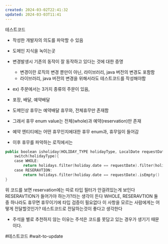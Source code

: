 ```yaml
---
created: 2024-03-02T22:41:32
updated: 2024-03-03T11:41
---
```

테스트코드
- 작성한 개발자의 의도를 파악할 수 있음
- 도메인 지식을 녹이는곳
- 변경발생시 기존의 동작이 잘 동작하고 있다는 것에 대한 증명
	- 변경이란 로직의 변경 뿐만이 아닌, 라이브러리, java 버전의 변경도 포함함
	- 라이브러리, java 버전의 변경을 위해서라도 테스트코드를 작성해야함

- ex) 주문에서는 3가지 종류의 주문이 있음,
- 포장, 배달, 예약배달
- 도메인상 휴무는 예약배달 휴무와, 전체휴무만 존재함
- 그래서 휴무 enum value는 전체(whole)과 예약(reservation)만 존재
- 예약 엔티티에는 어떤 휴무인지에대한 휴무 enum과, 휴무일이 들어감
- 이후 휴무를 파악하는 로직에서는
```kotlin
public boolean isholiday(HOLIDAY_TYPE holidayType, LocalDate requestDate){
	switch(holidayType){
	case WHOLE:
		return holidays.filter(holiday.date == requestDate).filter(holiday -> holiday.type == WHOLE).isEmpty()
	case RESERAVTION:
		return holidays.filter(holiday.date == requestDate).isEmpty()
}	
```
위 코드를 보면 reservation에는 따로 타입 필터가 안걸려있는게 보인다
RESERAVTION가 들어가야 하는가?라는 생각이 든다
WHOLE, RESERAVTION 둘 중 하나라도 휴무면 휴무이기에 타입 검증이 필요없다
이 사항을 모르는 사람에게는 어떻게 전달할것인가?
테스트코드로 전달하는것이 좋다고 생각한다
- 주석을 별로 추천하지 않는 이유는 주석은 코드를 못담고 있는 경우가 생기기 때문이다.

#테스트코드
#wait-to-update 